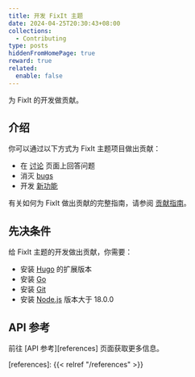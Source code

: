 ```yaml
---
title: 开发 FixIt 主题
date: 2024-04-25T20:30:43+08:00
collections:
  - Contributing
type: posts
hiddenFromHomePage: true
reward: true
related:
  enable: false
---
```


为 FixIt 的开发做贡献。

<!--more-->

## 介绍

你可以通过以下方式为 FixIt 主题项目做出贡献：

- 在 [讨论][discussions] 页面上回答问题
- 消灭 [bugs][bugs]
- 开发 [新功能][features]

有关如何为 FixIt 做出贡献的完整指南，请参阅 [贡献指南][contribution-guide]。

## 先决条件

给 FixIt 主题的开发做出贡献，你需要：

- 安装 [Hugo][hugo] 的扩展版本
- 安装 [Go][go]
- 安装 [Git][git]
- 安装 [Node.js][node] 版本大于 18.0.0

## API 参考
<!-- markdownlint-disable-file reference-links-images -->
前往 [API 参考][references] 页面获取更多信息。

<!-- link reference definition -->
[discussions]: https://github.com/orgs/hugo-fixit/discussions
[bugs]: https://github.com/hugo-fixit/FixIt/issues?q=is%3Aopen+is%3Aissue+label%3Abug
[features]: https://github.com/hugo-fixit/FixIt/issues?q=is%3Aopen+is%3Aissue+label%3Aenhancement
[contribution-guide]: https://github.com/hugo-fixit/FixIt/blob/master/CONTRIBUTING.md
[hugo]: https://gohugo.io/installation/
[go]: https://go.dev/doc/install
[git]: https://git-scm.com/book/en/v2/Getting-Started-Installing-Git
[node]: https://nodejs.org/en/download/
[references]: {{< relref "/references" >}}
